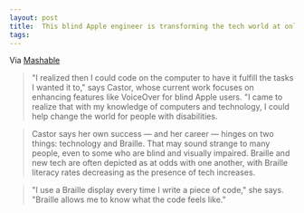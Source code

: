 ```yaml
---
layout: post
title:  This blind Apple engineer is transforming the tech world at only 22
tags:
---
```


Via [Mashable](http://mashable.com/2016/07/10/apple-innovation-blind-engineer/)

> "I realized then I could code on the computer to have it fulfill the tasks I wanted it to," says Castor, whose current work focuses on enhancing features like VoiceOver for blind Apple users. "I came to realize that with my knowledge of computers and technology, I could help change the world for people with disabilities.

> Castor says her own success — and her career — hinges on two things: technology and Braille. That may sound strange to many people, even to some who are blind and visually impaired. Braille and new tech are often depicted as at odds with one another, with Braille literacy rates decreasing as the presence of tech increases.

> "I use a Braille display every time I write a piece of code," she says. "Braille allows me to know what the code feels like."
